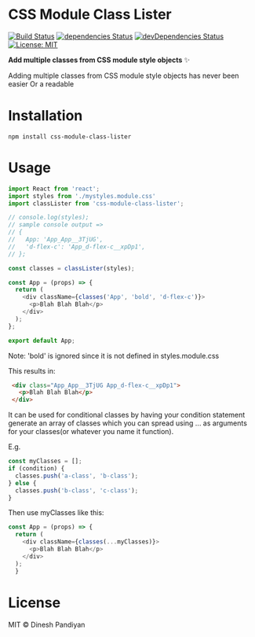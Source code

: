 # CSS Module Class Lister

[![Build Status](https://travis-ci.org/Dudeonyx/css-module-class-lister.svg?branch=master)](https://travis-ci.org/Dudeonyx/css-module-class-lister) [![dependencies Status](https://david-dm.org/Dudeonyx/css-module-class-lister/status.svg)](https://david-dm.org/Dudeonyx/css-module-class-lister) [![devDependencies Status](https://david-dm.org/Dudeonyx/css-module-class-lister/dev-status.svg)](https://david-dm.org/Dudeonyx/css-module-class-lister?type=dev) [![License: MIT](https://img.shields.io/badge/License-MIT-blue.svg)](https://opensource.org/licenses/MIT)

**Add multiple classes from CSS module style objects** ✨

Adding multiple classes from CSS module style objects has never been easier
Or a readable

# Installation

    npm install css-module-class-lister

# Usage

  ```javascript
import React from 'react';
import styles from './mystyles.module.css'
import classLister from 'css-module-class-lister';

// console.log(styles);
// sample console output =>
// {
//   App: 'App_App__3TjUG',
//   'd-flex-c': 'App_d-flex-c__xpDp1',
// };

const classes = classLister(styles);

const App = (props) => {
    return (
      <div className={classes('App', 'bold', 'd-flex-c')}>
        <p>Blah Blah Blah</p>
      </div>
    );
};

export default App;

  ```

Note: 'bold' is ignored since it is not defined in styles.module.css

This results in:

  ```html
   <div class="App_App__3TjUG App_d-flex-c__xpDp1">
     <p>Blah Blah Blah</p>
   </div>

  ```

It can be used for conditional classes by having your condition statement generate an array of classes which you can spread using ... as arguments for your classes(or whatever you name it function).

E.g.

   ```javascript
   const myClasses = [];
   if (condition) {
     classes.push('a-class', 'b-class');
   } else {
     classes.push('b-class', 'c-class');
   }

   ```
Then use myClasses like this:

  ```javascript
  const App = (props) => {
    return (
      <div className={classes(...myClasses)}>
        <p>Blah Blah Blah</p>
      </div>
    );
    }
  
  ```

# License

MIT © Dinesh Pandiyan
